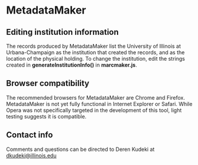 # MetadataMaker

## Editing institution information

The records produced by MetadataMaker list the University of Illinois at Urbana-Champaign as the institution that created the records, and as the location of the physical holding. To change the institution, edit the strings created in **generateInstitutionInfo()** in **marcmaker.js**.

## Browser compatibility

The recommended browsers for MetadataMaker are Chrome and Firefox. MetadataMaker is not yet fully functional in Internet Explorer or Safari. While Opera was not specifically targeted in the development of this tool, light testing suggests it is compatible.

## Contact info

Comments and questions can be directed to Deren Kudeki at dkudeki@illinois.edu